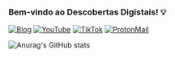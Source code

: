 ### Bem-vindo ao Descobertas Digistais! 💡

[![Blog](https://img.shields.io/badge/Blogger-FF5722?style=for-the-badge&logo=blogger&logoColor=white)](https://descobertasdigitaisoficial.blogspot.com/)
[![YouTube](https://img.shields.io/badge/YouTube-FF0000?style=for-the-badge&logo=youtube&logoColor=white)](https://www.youtube.com/@Descobertas_Digitais)
[![TikTok](https://img.shields.io/badge/TikTok-000000?style=for-the-badge&logo=tiktok&logoColor=white)](https://www.tiktok.com/@descobertas_digitais)
[![ProtonMail](https://img.shields.io/badge/ProtonMail-8B89CC?style=for-the-badge&logo=protonmail&logoColor=white)](mailto:equipe_digital@protonmail.com)

![Anurag's GitHub stats](https://github-readme-stats.vercel.app/api?username=DescobertasDigitais&show_icons=true&theme=dark)
